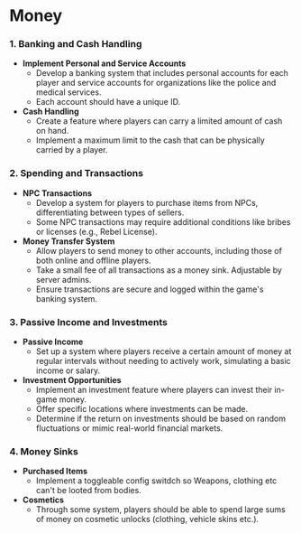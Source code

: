 # Money

### **1. Banking and Cash Handling**

- **Implement Personal and Service Accounts**
    - Develop a banking system that includes personal accounts for each player and service accounts for organizations like the police and medical services.
    - Each account should have a unique ID.
- **Cash Handling**
    - Create a feature where players can carry a limited amount of cash on hand.
    - Implement a maximum limit to the cash that can be physically carried by a player.

### **2. Spending and Transactions**

- **NPC Transactions**
    - Develop a system for players to purchase items from NPCs, differentiating between types of sellers.
    - Some NPC transactions may require additional conditions like bribes or licenses (e.g., Rebel License).
- **Money Transfer System**
    - Allow players to send money to other accounts, including those of both online and offline players.
    - Take a small fee of all transactions as a money sink. Adjustable by server admins.
    - Ensure transactions are secure and logged within the game's banking system.

### **3. Passive Income and Investments**

- **Passive Income**
    - Set up a system where players receive a certain amount of money at regular intervals without needing to actively work, simulating a basic income or salary.
- **Investment Opportunities**
    - Implement an investment feature where players can invest their in-game money.
    - Offer specific locations where investments can be made.
    - Determine if the return on investments should be based on random fluctuations or mimic real-world financial markets.

### **4. Money Sinks**

- **Purchased Items**
    - Implement a toggleable config switdch so Weapons, clothing etc can't be looted from bodies. 
- **Cosmetics**
    - Through some system, players should be able to spend large sums of money on cosmetic unlocks (clothing, vehicle skins etc.).
